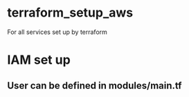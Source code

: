 # terraform_setup_aws
For all services set up by terraform

# IAM set up
## User can be defined in modules/main.tf